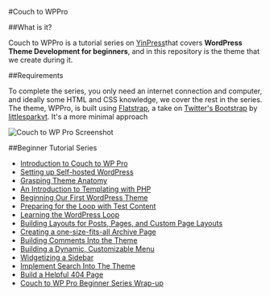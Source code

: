 #Couch to WPPro

##What is it?

Couch to WPPro is a tutorial series on [YinPress](http://www.yinpress.com)that covers **WordPress Theme Development for beginners**, and in this repository is the theme that we create during it.

##Requirements

To complete the series, you only need an internet connection and computer, and ideally some HTML and CSS knowledge, we cover the rest in the series. The theme, WPPro, is built using [Flatstrap](https://github.com/littlesparkvt/flatstrap), a take on [Twitter's Bootstrap](https://github.com/twitter/bootstrap) by [littlesparkvt](http://littlesparkvt.com). It's a more minimal approach

![Couch to WP Pro Screenshot](http://www.yinpress.com/wp-content/uploads/2013/04/c2wppro-screenshot.png)

##Beginner Tutorial Series

- [Introduction to Couch to WP Pro](http://www.yinpress.com/introducing-couch-to-wp-pro/)
- [Setting up Self-hosted WordPress](http://www.yinpress.com/setting-up-wordpress-with-your-host/)
- [Grasping Theme Anatomy](http://www.yinpress.com/wordpress-theme-development-part-2-theme-anatomy/)
- [An Introduction to Templating with PHP](http://www.yinpress.com/part-3-templating-with-php/)
- [Beginning Our First WordPress Theme](http://www.yinpress.com/part-5-beginning-a-theme/)
- [Preparing for the Loop with Test Content](http://www.yinpress.com/part-6-intermission/)
- [Learning the WordPress Loop](http://www.yinpress.com/part-7-the-loop/)
- [Building Layouts for Posts, Pages, and Custom Page Layouts](http://www.yinpress.com/part-8-single-php/)
- [Creating a one-size-fits-all Archive Page](http://www.yinpress.com/creating-an-archive-page-for-your-theme/)
- [Building Comments Into the Theme](http://www.yinpress.com/part-9-comments-php/)
- [Building a Dynamic, Customizable Menu](http://www.yinpress.com/part-10-menus/)
- [Widgetizing a Sidebar](http://www.yinpress.com/part-11-widgetized-sidebars/)
- [Implement Search Into The Theme](http://www.yinpress.com/part-12-search/)
- [Build a Helpful 404 Page](http://www.yinpress.com/part-13-your-404-page/)
- [Couch to WP Pro Beginner Series Wrap-up](http://www.yinpress.com/couch-to-wp-pro-wrap-up/)
